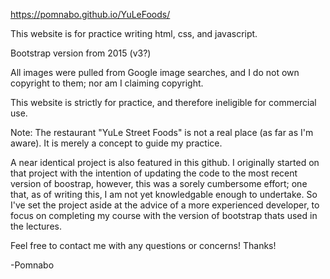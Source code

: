 https://pomnabo.github.io/YuLeFoods/

This website is for practice writing html, css, and javascript.

Bootstrap version from 2015 (v3?)

All images were pulled from Google image searches, and I do not own copyright to them; nor am I claiming copyright.

This website is strictly for practice, and therefore ineligible for commercial use.

Note: The restaurant "YuLe Street Foods" is not a real place (as far as I'm aware). It is merely a concept to guide my practice.

A near identical project is also featured in this github. I originally started on that project with the intention of updating the code to the most recent version of boostrap, however, this was a sorely cumbersome effort; one that, as of writing this, I am not yet knowledgable enough to undertake. So I've set the project aside at the advice of a more experienced developer, to focus on completing my course with the version of bootstrap thats used in the lectures.



Feel free to contact me with any questions or concerns! Thanks!

-Pomnabo